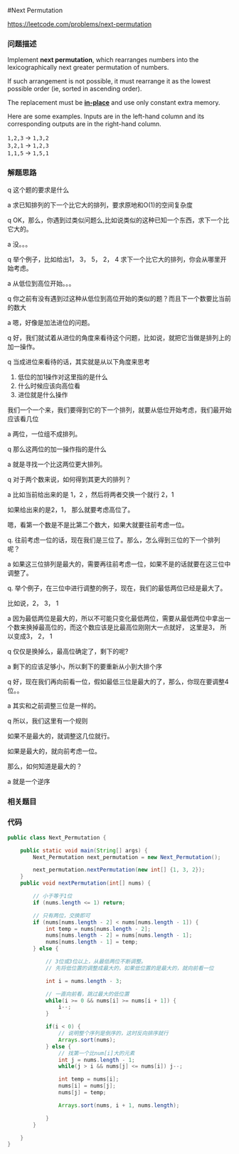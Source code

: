 #Next Permutation

https://leetcode.com/problems/next-permutation

### 问题描述

<p>Implement <strong>next permutation</strong>, which rearranges numbers into the lexicographically next greater permutation of numbers.</p>

<p>If such arrangement is not possible, it must rearrange it as the lowest possible order (ie, sorted in ascending order).</p>

<p>The replacement must be <strong><a href="http://en.wikipedia.org/wiki/In-place_algorithm" target="_blank">in-place</a></strong> and use only constant&nbsp;extra memory.</p>

<p>Here are some examples. Inputs are in the left-hand column and its corresponding outputs are in the right-hand column.</p>

<p><code>1,2,3</code> &rarr; <code>1,3,2</code><br />
<code>3,2,1</code> &rarr; <code>1,2,3</code><br />
<code>1,1,5</code> &rarr; <code>1,5,1</code></p>

### 解题思路


q 这个题的要求是什么

a 求已知排列的下一个比它大的排列，要求原地和O(1)的空间复杂度

q OK，那么，你遇到过类似问题么,比如说类似的这种已知一个东西，求下一个比它大的。

a 没。。。

q 举个例子，比如给出1， 3， 5， 2， 4 求下一个比它大的排列，你会从哪里开始考虑。

a 从低位到高位开始。。。

q 你之前有没有遇到过这种从低位到高位开始的类似的题？而且下一个数要比当前的数大

a 嗯，好像是加法进位的问题。

q 好，我们就试着从进位的角度来看待这个问题，比如说，就把它当做是排列上的加一操作。

q 当成进位来看待的话，其实就是从以下角度来思考

1. 低位的加1操作对这里指的是什么
2. 什么时候应该向高位看
3. 进位就是什么操作

我们一个一个来，我们要得到它的下一个排列，就要从低位开始考虑，我们最开始应该看几位

a 两位，一位组不成排列。

q 那么这两位的加一操作指的是什么

a 就是寻找一个比这两位更大排列。

q 对于两个数来说，如何得到其更大的排列？

a 比如当前给出来的是 1，2 ，然后将两者交换一个就行 2，1

如果给出来的是2，1， 那么就要考虑高位了。

嗯，看第一个数是不是比第二个数大，如果大就要往前考虑一位。

q. 往前考虑一位的话，现在我们是三位了。那么，怎么得到三位的下一个排列呢？

a 如果这三位排列是最大的，需要再往前考虑一位，如果不是的话就要在这三位中调整了。

q. 举个例子，在三位中进行调整的例子，现在，我们的最低两位已经是最大了。

比如说，2， 3， 1

a 因为最低两位是最大的，所以不可能只变化最低两位，需要从最低两位中拿出一个数来换掉最高位的，而这个数应该是比最高位刚刚大一点就好，
这里是3， 所以变成3， 2， 1

q 仅仅是换掉么，最高位确定了，剩下的呢?

a 剩下的应该足够小，所以剩下的要重新从小到大排个序

q 好，现在我们再向前看一位，假如最低三位是最大的了，那么，你现在要调整4位。。

a 其实和之前调整三位是一样的。

q 所以，我们这里有一个规则

如果不是最大的，就调整这几位就行。

如果是最大的，就向前考虑一位。

那么，如何知道是最大的？

a 就是一个逆序







### 相关题目


### 代码

```java
public class Next_Permutation {

    public static void main(String[] args) {
        Next_Permutation next_permutation = new Next_Permutation();

        next_permutation.nextPermutation(new int[] {1, 3, 2});
    }
    public void nextPermutation(int[] nums) {

        // 小于等于1位
        if (nums.length <= 1) return;

        // 只有两位，交换即可
        if (nums[nums.length - 2] < nums[nums.length - 1]) {
            int temp = nums[nums.length - 2];
            nums[nums.length - 2] = nums[nums.length - 1];
            nums[nums.length - 1] = temp;
        } else {

            // 3位或3位以上，从最低两位不断调整。
            // 先将低位置的调整成最大的，如果低位置的是最大的，就向前看一位

            int i = nums.length - 3;

            // 一直向前看，跳过最大的低位置
            while(i >= 0 && nums[i] >= nums[i + 1]) {
                i--;
            }

            if(i < 0) {
                // 说明整个序列是倒序的，这时反向排序就行
                Arrays.sort(nums);
            } else {
                // 找第一个比num[i]大的元素
                int j = nums.length - 1;
                while(j > i && nums[j] <= nums[i]) j--;

                int temp = nums[i];
                nums[i] = nums[j];
                nums[j] = temp;

                Arrays.sort(nums, i + 1, nums.length);

            }
        }

    }
}
```
